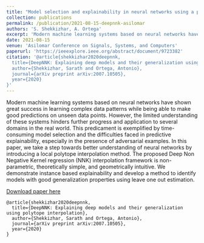 ```yaml
---
title: "Model selection and explainability in neural networks using a polytope interpolation framework"
collection: publications
permalink: /publication/2021-08-15-deepnnk-asilomar
authors: 'S. Shekkizhar, A. Ortega'
excerpt: 'Modern machine learning systems based on neural networks have shown great success in learning complex data patterns while being able to make good predictions on unseen data points. However, the limited understanding of these systems hinders further progress and application to several domains in the real world. '
date: 2021-08-15
venue: 'Asilomar Conference on Signals, Systems, and Computers'
paperurl: 'https://ieeexplore.ieee.org/abstract/document/9723382'
citation: '@article{shekkizhar2020deepnnk,
  title={DeepNNK: Explaining deep models and their generalization using polytope interpolation},
  author={Shekkizhar, Sarath and Ortega, Antonio},
  journal={arXiv preprint arXiv:2007.10505},
  year={2020}
}'
---
```

Modern machine learning systems based on neural networks have shown great success in learning complex data patterns while being able to make good predictions on unseen data points. However, the limited understanding of these systems hinders further progress and application to several domains in the real world. This predicament is exemplified by time-consuming model selection and the difficulties faced in predictive explainability, especially in the presence of adversarial examples. In this paper, we take a step towards better understanding of neural networks by introducing a local polytope interpolation method. The proposed Deep Non Negative Kernel regression (NNK) interpolation framework is non-parametric, theoretically simple, and geometrically intuitive. We demonstrate instance based explainability and develop a method to identify models with good generalization properties using leave one out estimation.

[Download paper here](https://ieeexplore.ieee.org/abstract/document/9723382)

```
@article{shekkizhar2020deepnnk,
  title={DeepNNK: Explaining deep models and their generalization using polytope interpolation},
  author={Shekkizhar, Sarath and Ortega, Antonio},
  journal={arXiv preprint arXiv:2007.10505},
  year={2020}
}
```